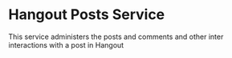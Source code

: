 # Hangout Posts Service

This service administers the posts and comments and other inter interactions with a post in Hangout